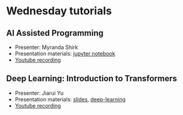 # Wednesday tutorials

## AI Assisted Programming
- Presenter: Myranda Shirk
- Presentation materials: [jupyter notebook](https://github.com/oceanhackweek/ohw-tutorials/blob/OHW24/us/02-Wed/ai_assisted_programming_ohw.ipynb)
- [Youtube recording](https://www.youtube.com/watch?v=RsV0kDaWj3o&list=PLVH-j9gOscWnA6OauYtFc_PSByEGpQ3MS&index=7)

## Deep Learning: Introduction to Transformers
- Presenter: Jiarui Yu
- Presentation materials: [slides](https://docs.google.com/presentation/d/1ekjVD2TszEUo0x0WlBPCvrU27fcPxeQ442Sc4JiunGU/edit?usp=sharing),  [deep-learning](https://github.com/oceanhackweek/ohw-tutorials/tree/OHW24/us/02-Wed/deep-learning) 
- [Youtube recording](https://youtu.be/hbRtLY6mPtU)




